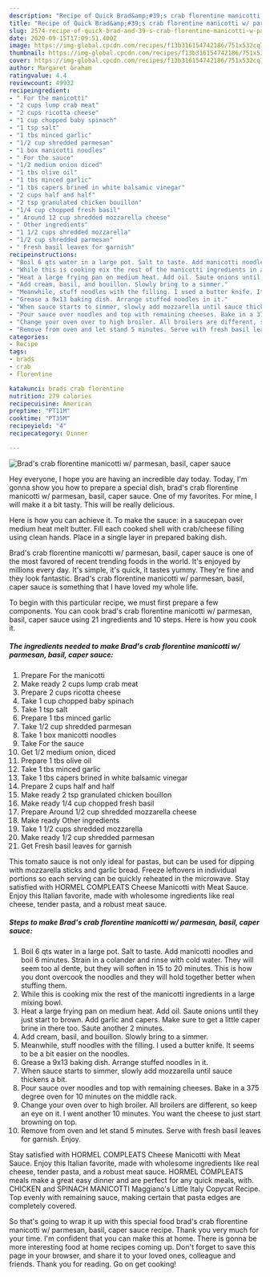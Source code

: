 ```yaml
---
description: "Recipe of Quick Brad&amp;#39;s crab florentine manicotti w/ parmesan, basil, caper sauce"
title: "Recipe of Quick Brad&amp;#39;s crab florentine manicotti w/ parmesan, basil, caper sauce"
slug: 2574-recipe-of-quick-brad-and-39-s-crab-florentine-manicotti-w-parmesan-basil-caper-sauce
date: 2020-09-15T17:09:51.400Z
image: https://img-global.cpcdn.com/recipes/f13b316154742186/751x532cq70/brads-crab-florentine-manicotti-w-parmesan-basil-caper-sauce-recipe-main-photo.jpg
thumbnail: https://img-global.cpcdn.com/recipes/f13b316154742186/751x532cq70/brads-crab-florentine-manicotti-w-parmesan-basil-caper-sauce-recipe-main-photo.jpg
cover: https://img-global.cpcdn.com/recipes/f13b316154742186/751x532cq70/brads-crab-florentine-manicotti-w-parmesan-basil-caper-sauce-recipe-main-photo.jpg
author: Margaret Graham
ratingvalue: 4.4
reviewcount: 49932
recipeingredient:
- " For the manicotti"
- "2 cups lump crab meat"
- "2 cups ricotta cheese"
- "1 cup chopped baby spinach"
- "1 tsp salt"
- "1 tbs minced garlic"
- "1/2 cup shredded parmesan"
- "1 box manicotti noodles"
- " For the sauce"
- "1/2 medium onion diced"
- "1 tbs olive oil"
- "1 tbs minced garlic"
- "1 tbs capers brined in white balsamic vinegar"
- "2 cups half and half"
- "2 tsp granulated chicken bouillon"
- "1/4 cup chopped fresh basil"
- " Around 12 cup shredded mozzarella cheese"
- " Other ingredients"
- "1 1/2 cups shredded mozzarella"
- "1/2 cup shredded parmesan"
- " Fresh basil leaves for garnish"
recipeinstructions:
- "Boil 6 qts water in a large pot. Salt to taste. Add manicotti noodles and boil 6 minutes. Strain in a colander and rinse with cold water. They will seem too al dente, but they will soften in 15 to 20 minutes. This is how you dont overcook the noodles and they will hold together better when stuffing them."
- "While this is cooking mix the rest of the manicotti ingredients in a large mixing bowl."
- "Heat a large frying pan on medium heat. Add oil. Saute onions until they just start to brown. Add garlic and capers. Make sure to get a little caper brine in there too. Saute another 2 minutes."
- "Add cream, basil, and bouillon. Slowly bring to a simmer."
- "Meanwhile, stuff noodles with the filling. I used a butter knife. It seems to be a bit easier on the noodles."
- "Grease a 9x13 baking dish. Arrange stuffed noodles in it."
- "When sauce starts to simmer, slowly add mozzarella until sauce thickens a bit."
- "Pour sauce over noodles and top with remaining cheeses. Bake in a 375 degree oven for 10 minutes on the middle rack."
- "Change your oven over to high broiler. All broilers are different, so keep an eye on it. I went another 10 minutes. You want the cheese to just start browning on top."
- "Remove from oven and let stand 5 minutes. Serve with fresh basil leaves for garnish. Enjoy."
categories:
- Recipe
tags:
- brads
- crab
- florentine

katakunci: brads crab florentine 
nutrition: 279 calories
recipecuisine: American
preptime: "PT11M"
cooktime: "PT35M"
recipeyield: "4"
recipecategory: Dinner

---
```



![Brad&#39;s crab florentine manicotti w/ parmesan, basil, caper sauce](https://img-global.cpcdn.com/recipes/f13b316154742186/751x532cq70/brads-crab-florentine-manicotti-w-parmesan-basil-caper-sauce-recipe-main-photo.jpg)

Hey everyone, I hope you are having an incredible day today. Today, I'm gonna show you how to prepare a special dish, brad&#39;s crab florentine manicotti w/ parmesan, basil, caper sauce. One of my favorites. For mine, I will make it a bit tasty. This will be really delicious.

Here is how you can achieve it. To make the sauce: in a saucepan over medium heat melt butter. Fill each cooked shell with crab/cheese filling using clean hands. Place in a single layer in prepared baking dish.

Brad&#39;s crab florentine manicotti w/ parmesan, basil, caper sauce is one of the most favored of recent trending foods in the world. It's enjoyed by millions every day. It's simple, it's quick, it tastes yummy. They're fine and they look fantastic. Brad&#39;s crab florentine manicotti w/ parmesan, basil, caper sauce is something that I have loved my whole life.


To begin with this particular recipe, we must first prepare a few components. You can cook brad&#39;s crab florentine manicotti w/ parmesan, basil, caper sauce using 21 ingredients and 10 steps. Here is how you cook it.

<!--inarticleads1-->

##### The ingredients needed to make Brad&#39;s crab florentine manicotti w/ parmesan, basil, caper sauce:

1. Prepare  For the manicotti
1. Make ready 2 cups lump crab meat
1. Prepare 2 cups ricotta cheese
1. Take 1 cup chopped baby spinach
1. Take 1 tsp salt
1. Prepare 1 tbs minced garlic
1. Take 1/2 cup shredded parmesan
1. Take 1 box manicotti noodles
1. Take  For the sauce
1. Get 1/2 medium onion, diced
1. Prepare 1 tbs olive oil
1. Take 1 tbs minced garlic
1. Take 1 tbs capers brined in white balsamic vinegar
1. Prepare 2 cups half and half
1. Make ready 2 tsp granulated chicken bouillon
1. Make ready 1/4 cup chopped fresh basil
1. Prepare  Around 1/2 cup shredded mozzarella cheese
1. Make ready  Other ingredients
1. Take 1 1/2 cups shredded mozzarella
1. Make ready 1/2 cup shredded parmesan
1. Get  Fresh basil leaves for garnish


This tomato sauce is not only ideal for pastas, but can be used for dipping with mozzarella sticks and garlic bread. Freeze leftovers in individual portions so each serving can be quickly reheated in the microwave. Stay satisfied with HORMEL COMPLEATS Cheese Manicotti with Meat Sauce. Enjoy this Italian favorite, made with wholesome ingredients like real cheese, tender pasta, and a robust meat sauce. 

<!--inarticleads2-->

##### Steps to make Brad&#39;s crab florentine manicotti w/ parmesan, basil, caper sauce:

1. Boil 6 qts water in a large pot. Salt to taste. Add manicotti noodles and boil 6 minutes. Strain in a colander and rinse with cold water. They will seem too al dente, but they will soften in 15 to 20 minutes. This is how you dont overcook the noodles and they will hold together better when stuffing them.
1. While this is cooking mix the rest of the manicotti ingredients in a large mixing bowl.
1. Heat a large frying pan on medium heat. Add oil. Saute onions until they just start to brown. Add garlic and capers. Make sure to get a little caper brine in there too. Saute another 2 minutes.
1. Add cream, basil, and bouillon. Slowly bring to a simmer.
1. Meanwhile, stuff noodles with the filling. I used a butter knife. It seems to be a bit easier on the noodles.
1. Grease a 9x13 baking dish. Arrange stuffed noodles in it.
1. When sauce starts to simmer, slowly add mozzarella until sauce thickens a bit.
1. Pour sauce over noodles and top with remaining cheeses. Bake in a 375 degree oven for 10 minutes on the middle rack.
1. Change your oven over to high broiler. All broilers are different, so keep an eye on it. I went another 10 minutes. You want the cheese to just start browning on top.
1. Remove from oven and let stand 5 minutes. Serve with fresh basil leaves for garnish. Enjoy.


Stay satisfied with HORMEL COMPLEATS Cheese Manicotti with Meat Sauce. Enjoy this Italian favorite, made with wholesome ingredients like real cheese, tender pasta, and a robust meat sauce. HORMEL COMPLEATS meals make a great easy dinner and are perfect for any quick meals, with. CHICKEN and SPINACH MANICOTTI Maggiano&#39;s Little Italy Copycat Recipe. Top evenly with remaining sauce, making certain that pasta edges are completely covered. 

So that's going to wrap it up with this special food brad&#39;s crab florentine manicotti w/ parmesan, basil, caper sauce recipe. Thank you very much for your time. I'm confident that you can make this at home. There is gonna be more interesting food at home recipes coming up. Don't forget to save this page in your browser, and share it to your loved ones, colleague and friends. Thank you for reading. Go on get cooking!
